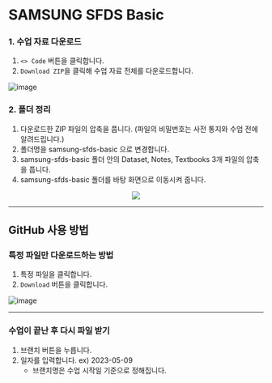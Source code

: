 # SAMSUNG SFDS Basic


### 1. 수업 자료 다운로드

1. `<> Code` 버튼을 클릭합니다.
2. `Download ZIP`을 클릭해 수업 자료 전체를 다운로드합니다.

![image](https://user-images.githubusercontent.com/43348218/209629162-51260723-237d-4868-a196-5f96e96a33b7.jpg)

### 2. 폴더 정리

1. 다운로드한 ZIP 파일의 압축을 풉니다. (파일의 비밀번호는 사전 통지와 수업 전에 알려드립니다.)
2. 폴더명을 samsung-sfds-basic 으로 변경합니다.
3. samsung-sfds-basic 폴더 안의 Dataset, Notes, Textbooks 3개 파일의 압축을 풉니다. 
4. samsung-sfds-basic 폴더를 바탕 화면으로 이동시켜 줍니다.


<p align='center'>
  <img src="https://github-production-user-asset-6210df.s3.amazonaws.com/43348218/267607774-37453441-0eb8-4789-9f19-99ee5345fc2c.png">
</p>



  
---
## GitHub 사용 방법

### 특정 파일만 다운로드하는 방법

1. 특정 파일을 클릭합니다.
2. `Download` 버튼을 클릭합니다.
   
![image](https://github.com/page-a/samsung-sfds-basic/assets/43348218/b2a1524f-e6e4-4f56-863d-ddf1d89b4f68)


---
### 수업이 끝난 후 다시 파일 받기

1. 브랜치 버튼을 누릅니다.
2. 일자를 입력합니다. ex) 2023-05-09
    - 브랜치명은 수업 시작일 기준으로 정해집니다.
